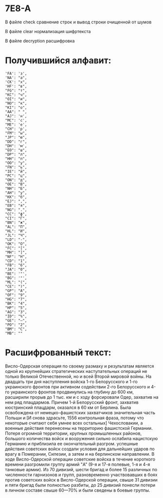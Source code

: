 # 7E8-A
В файле check сравнение строк и вывод строки очищенной от шумов 

В файле clear нормализация шифртекста

В файле decryption расшифровка

# Получившийся алфавит:
    'FA': 'з',
    'NA': "а",
    'CK': "х",
    'HF': "в",
    "FG": "т",
    "KC": "ч",
    "OI": "и",
    "NO": "к",
    "KI": "о",
    "AA": " ",
    "AJ": 'н',
    "MC": 'с',
    "ME": 'е',
    "CH": 'р',
    "FM": "ы",
    "JP": "ю",
    "DD": "г",
    "DH": 'м',
    "EO": "ш",
    "DP": "л",
    "HH": "п",
    "OO": "у",
    "FN": "ь",
    "IE": "й",
    "PC": "ц",
    "ON": "д",
    "OE": "В",
    "NH": "Б",
    "AH": "у",
    "KK": "б",
    "EJ": ",",
    "EB": "я",
    "NG": ".",
    "CC": "ф",
    "CI": "Г",
    "BN": "ж",
    "AL": "П",
    "HL": "И",
    "JL": "Ч",
    "LD": "-",
    "OK": "О",
    "FC": "[",
    "MH": "]",
    "NF": "Н",
    "CD": "1",
    "FB": "6",
    "JA": "0",
    "BE": '"',
    "BG": '"',
    "ML": "(",
    "CE": ")",
    "GP": "A",
    "OF": "9",
    "HG": "7",
    "BK": "4",
    "HP": "5",
    "AG": "3",
    "ID": "%",
    "GE": "—",
    "PO": "2",
    "BM": "С",
    "MB": ""

# Расшифрованный текст:
Висло-Одерская операция по своему размаху и результатам является одной из крупнейших стратегических наступательных операций не только Великой Отечественной, но и всей Второй мировой войны. На двадцать три дня наступления войска 1-го Белорусского и 1-го украинского фронтов при активном содействии 2-го Белорусского и 4-го украинского фронтов продвинулись на глубину до 600 км, расширили прорыв до 1 тыс. км и с ходу форсировали Одер, захватив на нем ряд плацдармов. Причем 1-й Белорусский фронт, захватив кюстринский плацдарм, оказался в 60 км от Берлина. Была освобождена от немецко-фашистских захватчиков значительная часть Польши и [И снова здрасьте, 1556 контрольная фраза, потому что некоторые считают себя умнее всех остальных] Чехословакии, а военные действия перенесены на территорию фашистской Германии. Потеря огромной территории, крупных промышленных районов, большого количества войск и вооружения сильно ослабила нацистскую Германию и приблизила ее окончательный разгром. успешные действия советских войск создали условия для дальнейших ударов по врагу в Померании, Силезии, а затем и на берлинском направлении. В ходе Висло-Одерской операции советские войска в течение короткого времени разгромили группу армий "A" (9-я и 17-я полевые, 1-я и 4-я танковые армии). Из 70 дивизий, шести бригад и более 15 различных по численности гарнизонов и групп, разновременно участвовавших в боях против советских войск в Висло-Одерской операции, свыше 31 дивизии и пяти бригад были полностью разбиты, до 25 дивизий понесли потери в личном составе свыше 60—70% и были сведены в боевые группы.
